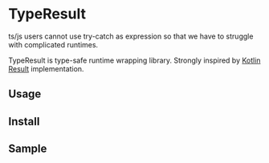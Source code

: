 # TypeResult
ts/js users cannot use try-catch as expression so that we have to struggle with complicated runtimes.

TypeResult is type-safe runtime wrapping library. Strongly inspired by [Kotlin Result](https://kotlinlang.org/api/latest/jvm/stdlib/kotlin/-result/) implementation.


## Usage

## Install

## Sample
